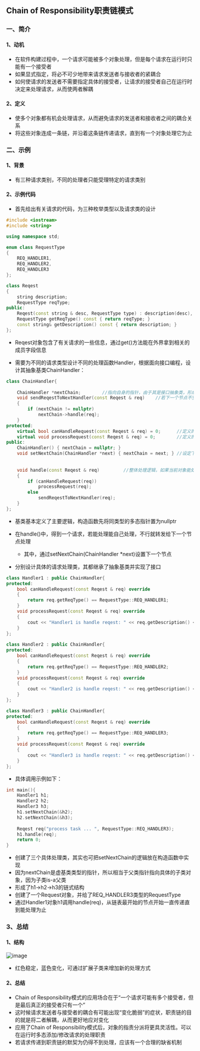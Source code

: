 ## Chain of Responsibility职责链模式

### 一、简介

#### 1、动机

- 在软件构建过程中，一个请求可能被多个对象处理，但是每个请求在运行时只能有一个接受者
- 如果显式指定，将必不可少地带来请求发送者与接收者的紧耦合
- 如何使请求的发送者不需要指定具体的接受者，让请求的接受者自己在运行时决定来处理请求，从而使两者解耦

#### 2、定义

- 使多个对象都有机会处理请求，从而避免请求的发送者和接收者之间的耦合关系
- 将这些对象连成一条链，并沿着这条链传递请求，直到有一个对象处理它为止



### 二、示例

#### 1、背景

- 有三种请求类别，不同的处理者只能受理特定的请求类别

#### 2、示例代码

- 首先给出有关请求的代码，为三种枚举类型以及请求类的设计

```c++
#include <iostream>
#include <string>

using namespace std;

enum class RequestType
{
    REQ_HANDLER1,
    REQ_HANDLER2,
    REQ_HANDLER3
};

class Reqest
{
    string description;
    RequestType reqType;
public:
    Reqest(const string & desc, RequestType type) : description(desc), reqType(type) {}
    RequestType getReqType() const { return reqType; }
    const string& getDescription() const { return description; }
};
```

- Reqest对象包含了有关请求的一些信息，通过get()方法能在外界拿到相关的成员字段信息



- 需要为不同的请求类型设计不同的处理函数Handler，根据面向接口编程，设计其抽象基类ChainHandler：

```c++
class ChainHandler{
    
    ChainHandler *nextChain;		//指向自身的指针，由于其是接口抽象类，形成了多态的链表节点指针
    void sendReqestToNextHandler(const Reqest & req)	//若下一个节点不空，将请求分派给下一个节点处理
    {
        if (nextChain != nullptr)
            nextChain->handle(req);
    }
protected:
    virtual bool canHandleRequest(const Reqest & req) = 0;		//定义的虚函数，运行时判断请求能否处理
    virtual void processRequest(const Reqest & req) = 0;		//定义的虚函数，具体的请求处理业务逻辑
public:
    ChainHandler() { nextChain = nullptr; }
    void setNextChain(ChainHandler *next) { nextChain = next; }	//设定下一个节点
    
   
    void handle(const Reqest & req)			//整体处理逻辑，如果当前对象能处理，就处理；不能处理，将请求分给下个节点
    {
        if (canHandleRequest(req))
            processRequest(req);
        else
            sendReqestToNextHandler(req);
    }
};
```

- 基类基本定义了主要逻辑，构造函数先将同类型的多态指针置为nullptr
- 在handle()中，得到一个请求，若能处理能自己处理，不行就转发给下一个节点处理
  - 其中，通过setNextChain(ChainHandler *next)设置下一个节点



- 分别设计具体的请求处理类，其都继承了抽象基类并实现了接口

```c++
class Handler1 : public ChainHandler{
protected:
    bool canHandleRequest(const Reqest & req) override
    {
        return req.getReqType() == RequestType::REQ_HANDLER1;
    }
    void processRequest(const Reqest & req) override
    {
        cout << "Handler1 is handle reqest: " << req.getDescription() << endl;
    }
};
        
class Handler2 : public ChainHandler{
protected:
    bool canHandleRequest(const Reqest & req) override
    {
        return req.getReqType() == RequestType::REQ_HANDLER2;
    }
    void processRequest(const Reqest & req) override
    {
        cout << "Handler2 is handle reqest: " << req.getDescription() << endl;
    }
};

class Handler3 : public ChainHandler{
protected:
    bool canHandleRequest(const Reqest & req) override
    {
        return req.getReqType() == RequestType::REQ_HANDLER3;
    }
    void processRequest(const Reqest & req) override
    {
        cout << "Handler3 is handle reqest: " << req.getDescription() << endl;
    }
};

```



- 具体调用示例如下：

```c++
int main(){
    Handler1 h1;
    Handler2 h2;
    Handler3 h3;
    h1.setNextChain(&h2);
    h2.setNextChain(&h3);
    
    Reqest req("process task ... ", RequestType::REQ_HANDLER3);
    h1.handle(req);
    return 0;
}
```

- 创建了三个具体处理类，其实也可把setNextChain的逻辑放在构造函数中实现
- 因为nextChain是虚基类类型的指针，所以相当于父类指针指向具体的子类对象，因为子类is-a父类
- 形成了h1->h2->h3的链式结构
- 创建了一个Request对象，并给了REQ_HANDLER3类型的RequestType
- 通过Handler1对象h1调用handle(req)，从链表最开始的节点开始一直传递直到能处理为止



### 3、总结

#### 1、结构

![image](https://user-images.githubusercontent.com/106053649/176989976-e4f98644-243e-4990-b1a3-7069660d534c.png)

- 红色稳定，蓝色变化，可通过扩展子类来增加新的处理方式

#### 2、总结

- Chain of Responsibility模式的应用场合在于“一个请求可能有多个接受者，但是最后真正的接受者只有一个”
- 这时候请求发送者与接受者的耦合有可能出现“变化脆弱”的症状，职责链的目的就是将二者解耦，从而更好地应对变化
- 应用了Chain of Responsibility模式后，对象的指责分派将更具灵活性。可以在运行时多态添加/修改请求的处理职责
- 若请求传递到职责链的默契为仍得不到处理，应该有一个合理的缺省机制
